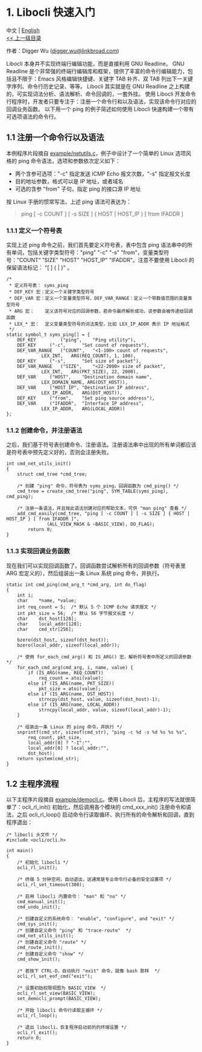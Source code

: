 # 1. Libocli 快速入门

中文 | [English](Quick%20Start%20Guide.md)
<br>
[<< 上一级目录](README.zh_CN.md)  

作者：Digger Wu (digger.wu@linkbroad.com)

Libocli 本身并不实现终端行编辑功能，而是直接利用 GNU Readline。
GNU Readline 是个非常强的终端行编辑库和框架，提供了丰富的命令行编辑能力，包括且不限于：Emacs 风格编辑快捷键、关键字 TAB 补齐、双 TAB 列出下一关键字序列、命令行历史记录、等等。
Libocli 其实就是在 GNU Readline 之上构建的，可实现词法分析、语法解析、命令回调的，一套外挂。
使用 Libocli 开发命令行程序时，开发者只要专注于：注册一个命令行和以及语法，实现该命令行对应的回调业务函数。
以下用一个 ping 的例子简述如何使用 Libocli 快速构建一个带有可选项语法的命令行。

## 1.1 注册一个命令行以及语法

本例程序片段摘自 [example/netutils.c](../example/netutils.c)，例子中设计了一个简单的 Linux 选项风格的 ping 命令语法，选项和参数依次定义如下： 
- 两个含参可选项："-c" 指定发送 ICMP Echo 报文次数，"-s" 指定报文长度
- 目的地址参数，格式可以是 IP 地址，或者域名
- 可选的含参 "from" 子句，指定 ping 的接口源 IP 地址  

按 Linux 手册的惯常写法，上述 ping 语法可表达为：
>ping [ -c COUNT ] [ -s SIZE ] { HOST | HOST_IP } [ from IFADDR ]  

### 1.1.1 定义一个符号表

实现上述 ping 命令之前，我们首先要定义符号表，表中包含 ping 语法串中的所有单词，包括关键字类型符号："ping" "-c" "-s" "from"，变量类型符号：”COUNT“ ”SIZE" "HOST" "HOST_IP" "IFADDR"。注意不要使用 Libocli 的保留语法标记： "[ ] { | }" 。

```
/*
 * 定义符号表： syms_ping
 * DEF_KEY 宏：定义一个关键字类型符号
 * DEF_VAR 宏：定义一个变量类型符号，DEF_VAR_RANGE：定义一个带数值范围的变量类型符号
 * ARG 宏：    定义该符号对应的回调参数，若命令最终解析成功，该参数会被传递给回调函数
 * LEX_* 宏：  定义变量类型符号的词法类型，比如 LEX_IP_ADDR 表示 IP 地址格式
 */
static symbol_t syms_ping[] = {
	DEF_KEY         ("ping",	"Ping utility"),
	DEF_KEY		("-c",		"Set count of requests"),
	DEF_VAR_RANGE	("COUNT",	"<1-100> count of requests",
			 LEX_INT,	ARG(REQ_COUNT), 1, 100),
	DEF_KEY		("-s",		"Set size of packet"),
	DEF_VAR_RANGE	("SIZE",	"<22-2000> size of packet",
			 LEX_INT,	ARG(PKT_SIZE), 22, 2000),
	DEF_VAR		("HOST",	"Destination domain name",
			 LEX_DOMAIN_NAME, ARG(DST_HOST)),
	DEF_VAR		("HOST_IP",	"Destination IP address",
			 LEX_IP_ADDR,	ARG(DST_HOST)),
	DEF_KEY		("from",	"Set ping source address"),
	DEF_VAR		("IFADDR",	"Interface IP address",
			 LEX_IP_ADDR,	ARG(LOCAL_ADDR))
};
```

### 1.1.2 创建命令，并注册语法

之后，我们基于符号表创建命令、注册语法。注册语法串中出现的所有单词都应该是符号表中预先定义好的，否则会注册失败。
```
int cmd_net_utils_init()
{
	struct cmd_tree *cmd_tree;
        
	/* 创建 "ping" 命令，符号表为 syms_ping，回调函数为 cmd_ping() */
	cmd_tree = create_cmd_tree("ping", SYM_TABLE(syms_ping), cmd_ping);
        
	/* 注册一条语法，并且按此语法创建对应的帮助文本，可供 "man ping" 查看 */
	add_cmd_easily(cmd_tree, "ping [ -c COUNT ] [ -s SIZE ] { HOST | HOST_IP } [ from IFADDR ]",
		       (ALL_VIEW_MASK & ~BASIC_VIEW), DO_FLAG);
        return 0;
}
```

### 1.1.3 实现回调业务函数

现在我们可以实现回调函数了。回调函数尝试解析所有的回调参数（符号表里 ARG 宏定义的），然后组装出一条 Linux 系统 ping 命令，并执行。
```
static int cmd_ping(cmd_arg_t *cmd_arg, int do_flag)
{
	int	i;
	char	*name, *value;
	int	req_count = 5;	/* 默认 5 个 ICMP Echo 请求报文 */
	int	pkt_size = 56;	/* 默认 56 字节报文长度 */
	char	dst_host[128];
	char	local_addr[128];
	char	cmd_str[256];

	bzero(dst_host, sizeof(dst_host));
	bzero(local_addr, sizeof(local_addr));

	/* 使用 for_each_cmd_arg() 和 IS_ARG() 宏，解析符号表中所定义的回调参数 */
	for_each_cmd_arg(cmd_arg, i, name, value) {
		if (IS_ARG(name, REQ_COUNT))
			req_count = atoi(value);
		else if (IS_ARG(name, PKT_SIZE))
			pkt_size = atoi(value);
		else if (IS_ARG(name, DST_HOST))
			strncpy(dst_host, value, sizeof(dst_host)-1);
		else if (IS_ARG(name, LOCAL_ADDR))
			strncpy(local_addr, value, sizeof(local_addr)-1);
	}

	/* 组装出一条 Linux 的 ping 命令，并执行 */
	snprintf(cmd_str, sizeof(cmd_str), "ping -c %d -s %d %s %s %s",
		req_count, pkt_size,
		local_addr[0] ? "-I":"",
		local_addr[0] ? local_addr:"",
		dst_host); 
	return system(cmd_str);
}
```

## 1.2 主程序流程

以下主程序片段摘自 [example/democli.c](../example/democli.c)。使用 Libocli 后，主程序的写法就很简单了：ocli_rl_init() 初始化，然后调用各个模块的 cmd_xxx_init() 注册命令和语法，之后 ocli_rl_loop() 启动命令行读取循环、执行所有的命令解析和回调，直到程序退出：

```
/* libocli 头文件 */
#include <ocli/ocli.h>

int main()
{
	/* 初始化 libocli */
	ocli_rl_init();

	/* 终端 5 分钟空闲，自动退出，这通常是专业命令行必备的安全设置项 */
	ocli_rl_set_timeout(300);
    
	/* 启用 libocli 内置命令： "man" 和 "no" */
	cmd_manual_init();
	cmd_undo_init();

	/* 创建自定义的系统命令： "enable", "configure", and "exit" */
	cmd_sys_init();
	/* 创建自定义命令 "ping" 和 "trace-route"  */
	cmd_net_utils_init();
	/* 创建自定义命令 "route" */
	cmd_route_init();
	/* 创建自定义命令 "show" */
	cmd_show_init();

	/* 若按下 CTRL-D，自动执行 "exit" 命令，就像 bash 那样  */
	ocli_rl_set_eof_cmd("exit");

	/* 设置初始权限视图为 BASIC_VIEW  */
	ocli_rl_set_view(BASIC_VIEW);
	set_democli_prompt(BASIC_VIEW);

	/* 开始 libocli 命令行读取主循环 */
	ocli_rl_loop();

	/* 退出 libocli，恢复程序启动前的的终端设置 */
	ocli_rl_exit();
	return 0;
}
```
